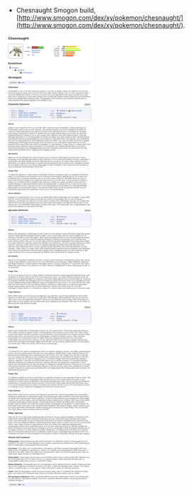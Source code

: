 * Chesnaught Smogon build, [http://www.smogon.com/dex/xy/pokemon/chesnaught/](http://www.smogon.com/dex/xy/pokemon/chesnaught/).

![./20161119-1940-gmt+2-generation-6-chesnaught-smogon-build-1-1.png](./20161119-1940-gmt+2-generation-6-chesnaught-smogon-build-1-1.png)